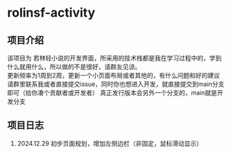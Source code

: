 # rolinsf-activity

## 项目介绍
该项目为 若林轻小说的开发界面，所采用的技术栈都是我在学习过程中的，学到什么就用什么，所以做的不是很好，请群友见谅。  
更新频率为1周到2周，更新一个小页面布局或者其他的，有什么问题和好的建议请群里联系我或者直接提交issue，同时你也想进入开发，就直接提交到main分支即可（给你凑个贡献者或开发者）
真正发行版本会另外一个分支的，main就是开发分支

## 项目日志  
1. 2024.12.29 初步页面规划，增加左侧边栏（非固定，鼠标滑动显示）
